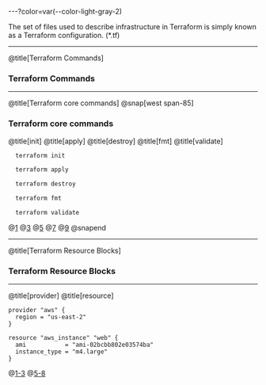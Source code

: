 ---?color=var(--color-light-gray-2)

The set of files used to describe infrastructure in Terraform is simply known as a Terraform configuration. (*.tf)

---
@title[Terraform Commands]
### Terraform Commands

---
@title[Terraform core commands]
@snap[west span-85]
### Terraform core commands

@title[init]
@title[apply]
@title[destroy]
@title[fmt]
@title[validate]


```bash
  terraform init

  terraform apply

  terraform destroy

  terraform fmt

  terraform validate
```
@[1](init)
@[3](apply)
@[5](destroy)
@[7](fmt)
@[9](validate)
@snapend

---
@title[Terraform Resource Blocks]
### Terraform Resource Blocks

---
@title[provider]
@title[resource]
```
provider "aws" {
  region = "us-east-2"
}

resource "aws_instance" "web" {
  ami           = "ami-02bcbb802e03574ba"
  instance_type = "m4.large"
}
```
@[1-3](provider)
@[5-8](resource)
